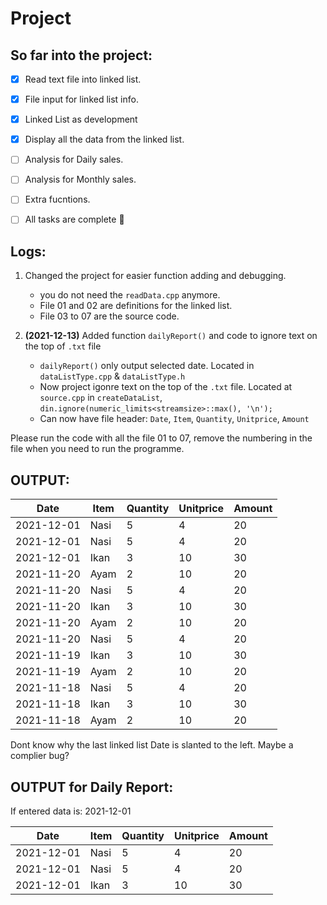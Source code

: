 # Project

## So far into the project:
- [x] Read text file into linked list.
- [x] File input for linked list info.
- [x] Linked List as development 
- [x] Display all the data from the linked list.
- [ ] Analysis for Daily sales.
- [ ] Analysis for Monthly sales.
- [ ] Extra fucntions.  
- [ ] All tasks are complete :tada:


## Logs:

1. Changed the project for easier function adding and debugging.
   - you do not need the `readData.cpp` anymore.
   - File 01 and 02 are definitions for the linked list.
   - File 03 to 07 are the source code.

2. **(2021-12-13)** Added function `dailyReport()` and code to ignore text on the top of `.txt` file
   - `dailyReport()` only output selected date. Located in `dataListType.cpp` & `dataListType.h`
   - Now project igonre text on the top of the `.txt` file. Located at `source.cpp` in `createDataList`, `din.ignore(numeric_limits<streamsize>::max(), '\n');`
   - Can now have file header: `Date`, `Item`, `Quantity`, `Unitprice`, `Amount`

Please run the code with all the file 01 to 07, remove the numbering in the file when you need to run the programme.

## OUTPUT:

 |      Date      |      Item     |    Quantity   |    Unitprice  |     Amount    |
 |----------------|---------------|---------------|---------------|---------------|
 |2021-12-01      |Nasi           |5              |4              |20             |
 |2021-12-01      |Nasi           |5              |4              |20             |
 |2021-12-01      |Ikan           |3              |10             |30             |
 |2021-11-20      |Ayam           |2              |10             |20             |
 |2021-11-20      |Nasi           |5              |4              |20             |
 |2021-11-20      |Ikan           |3              |10             |30             |
 |2021-11-20      |Ayam           |2              |10             |20             |
 |2021-11-20      |Nasi           |5              |4              |20             |
 |2021-11-19      |Ikan           |3              |10             |30             |
 |2021-11-19      |Ayam           |2              |10             |20             |
 |2021-11-18      |Nasi           |5              |4              |20             |
 |2021-11-18      |Ikan           |3              |10             |30             |
 |2021-11-18      |Ayam           |2              |10             |20             |
 
 Dont know why the last linked list Date is slanted to the left. Maybe a complier bug?
 
 ## OUTPUT for Daily Report:
 
 If entered data is: 2021-12-01
 
 |      Date      |      Item     |    Quantity   |    Unitprice  |     Amount    |
 |----------------|---------------|---------------|---------------|---------------|
 |2021-12-01      |Nasi           |5              |4              |20             |
 |2021-12-01      |Nasi           |5              |4              |20             |
 |2021-12-01      |Ikan           |3              |10             |30             |
 
